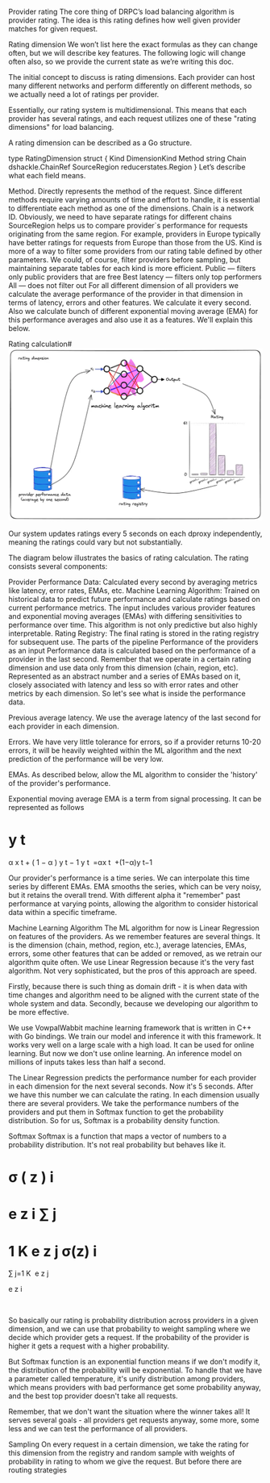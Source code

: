 Provider rating
The core thing of DRPC’s load balancing algorithm is provider rating. The idea is this rating defines how well given provider matches for given request.

Rating dimension
We won’t list here the exact formulas as they can change often, but we will describe key features. The following logic will change often also, so we provide the current state as we’re writing this doc.

The initial concept to discuss is rating dimensions. Each provider can host many different networks and perform differently on different methods, so we actually need a lot of ratings per provider.

Essentially, our rating system is multidimensional. This means that each provider has several ratings, and each request utilizes one of these "rating dimensions" for load balancing.

A rating dimension can be described as a Go structure.

type RatingDimension struct {
	Kind         DimensionKind
	Method       string
	Chain        dshackle.ChainRef
	SourceRegion reducerstates.Region
}
Let’s describe what each field means.

Method. Directly represents the method of the request. Since different methods require varying amounts of time and effort to handle, it is essential to differentiate each method as one of the dimensions.
Chain is a network ID. Obviously, we need to have separate ratings for different chains
SourceRegion helps us to compare provider`s performance for requests originating from the same region. For example, providers in Europe typically have better ratings for requests from Europe than those from the US.
Kind is more of a way to filter some providers from our rating table defined by other parameters. We could, of course, filter providers before sampling, but maintaining separate tables for each kind is more efficient.
Public — filters only public providers that are free
Best latency — filters only top performers
All — does not filter out
For all different dimension of all providers we calculate the average performance of the provider in that dimension in terms of latency, errors and other features. We calculate it every second. Also we calculate bunch of different exponential moving average (EMA) for this performance averages and also use it as a features. We'll explain this below.

Rating calculation#
![alt text](image-2.png)

Our system updates ratings every 5 seconds on each dproxy independently, meaning the ratings could vary but not substantially.

The diagram below illustrates the basics of rating calculation. The rating consists several components:

Provider Performance Data: Calculated every second by averaging metrics like latency, error rates, EMAs, etc.
Machine Learning Algorithm: Trained on historical data to predict future performance and calculate ratings based on current performance metrics. The input includes various provider features and exponential moving averages (EMAs) with differing sensitivities to performance over time. This algorithm is not only predictive but also highly interpretable.
Rating Registry: The final rating is stored in the rating registry for subsequent use.
The parts of the pipeline
Performance of the providers as an input
Performance data is calculated based on the performance of a provider in the last second. Remember that we operate in a certain rating dimension and use data only from this dimension (chain, region, etc). Represented as an abstract number and a series of EMAs based on it, closely associated with latency and less so with error rates and other metrics by each dimension. So let's see what is inside the performance data.

Previous average latency. We use the average latency of the last second for each provider in each dimension.

Errors. We have very little tolerance for errors, so if a provider returns 10-20 errors, it will be heavily weighted within the ML algorithm and the next prediction of the performance will be very low.

EMAs. As described below, allow the ML algorithm to consider the 'history' of the provider's performance.

Exponential moving average
EMA is a term from signal processing. It can be represented as follows

y
t
=
α
x
t
+
(
1
−
α
)
y
t
−
1
y 
t
​
 =αx 
t
​
 +(1−α)y 
t−1
​
 
Our provider's performance is a time series. We can interpolate this time series by different EMAs. EMA smooths the series, which can be very noisy, but it retains the overall trend. With different alpha it "remember" past performance at varying points, allowing the algorithm to consider historical data within a specific timeframe.

Machine Learning Algorithm
The ML algorithm for now is Linear Regression on features of the providers. As we remember features are several things. It is the dimension (chain, method, region, etc.), average latencies, EMAs, errors, some other features that can be added or removed, as we retrain our algorithm quite often. We use Linear Regression because it's the very fast algorithm. Not very sophisticated, but the pros of this approach are speed.

Firstly, because there is such thing as domain drift - it is when data with time changes and algorithm need to be aligned with the current state of the whole system and data. Secondly, because we developing our algorithm to be more effective.

We use VowpalWabbit machine learning framework that is written in C++ with Go bindings. We train our model and inference it with this framework. It works very well on a large scale with a high load. It can be used for online learning. But now we don't use online learning. An inference model on millions of inputs takes less than half a second.

The Linear Regression predicts the performance number for each provider in each dimension for the next several seconds. Now it's 5 seconds. After we have this number we can calculate the rating. In each dimension usually there are several providers. We take the performance numbers of the providers and put them in Softmax function to get the probability distribution. So for us, Softmax is a probability density function.

Softmax
Softmax is a function that maps a vector of numbers to a probability distribution. It's not real probability but behaves like it.

σ
(
z
)
i
=
e
z
i
∑
j
=
1
K
e
z
j
σ(z) 
i
​
 = 
∑ 
j=1
K
​
 e 
z 
j
​
 
 
e 
z 
i
​
 
 
​
 
So basically our rating is probability distribution across providers in a given dimension, and we can use that probability to weight sampling where we decide which provider gets a request. If the probability of the provider is higher it gets a request with a higher probability.

But Softmax function is an exponential function means if we don't modify it, the distribution of the probability will be exponential. To handle that we have a parameter called temperature, it's unify distribution among providers, which means providers with bad performance get some probability anyway, and the best top provider doesn't take all requests.

Remember, that we don't want the situation where the winner takes all! It serves several goals - all providers get requests anyway, some more, some less and we can test the performance of all providers.

Sampling
On every request in a certain dimension, we take the rating for this dimension from the registry and random sample with weights of probability in rating to whom we give the request. But before there are routing strategies

